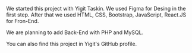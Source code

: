 We started this project with Yigit Taskin. We used Figma for Desing in the first step. After that we used HTML, CSS, Bootstrap, JavaScript, React.JS for Fron-End.

We are planning to add Back-End with PHP and MySQL.

You can also find this project in Yigit's GitHub profile.
